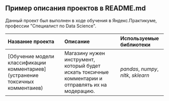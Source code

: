 ## Пример описания проектов в README.md

Данный проект был выполнен в ходе обучения в Яндекс.Практикуме, профессии "Специалист по Data Science".

| Название проекта | Описание | Используемые библиотеки | 
| :---------------------- | :---------------------- | :---------------------- |
| [Обучение модели классификации комментариев](устранение токсичных комментаиев) | Магазину нужен инструмент, который будет искать токсичные комментарии и отправлять их на модерацию.| *pandas*, *numpy*, *nltk*, *sklearn*|
